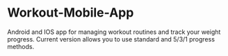 # Workout-Mobile-App
Android and IOS app for managing workout routines and track your weight progress. Current version allows you to use standard and 5/3/1 progress methods.
